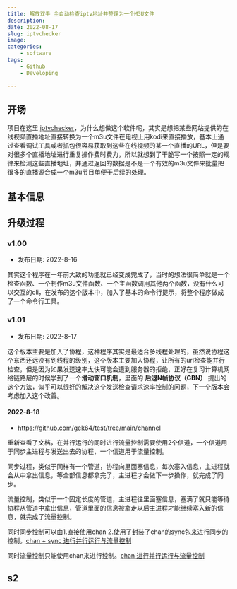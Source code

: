 ```yaml
---
title: 解放双手 全自动检查iptv地址并整理为一个M3U文件
description: 
date: 2022-08-17
slug: iptvchecker
image: 
categories:
    - software
tags:
    - Github
    - Developing

---
```


## 开场
项目在这里 [iptvchecker](https://github.com/gek64/iptvchecker)，为什么想做这个软件呢，其实是想把某些网站提供的在线视频直播地址直接转换为一个m3u文件在电视上用kodi来直接播放，基本上通过查看调试工具或者抓包很容易获取到这些在线视频的某一个直播的URL，但是要对很多个直播地址进行重复操作费时费力，所以就想到了干脆写一个按照一定的规律来检测这些直播地址，并通过返回的数据是不是一个有效的m3u文件来批量把很多的直播源合成一个m3u节目单便于后续的处理。


## 基本信息


## 升级过程
### v1.00
- 发布日期: 2022-8-16

其实这个程序在一年前大致的功能就已经变成完成了，当时的想法很简单就是一个检查函数、一个制作m3u文件函数、一个主函数调用其他两个函数，没有什么可以交互的cli，在发布的这个版本中，加入了基本的命令行提示，将整个程序做成了一个命令行工具。

### v1.01
- 发布日期: 2022-8-17

这个版本主要是加入了协程，这种程序其实是最适合多线程处理的，虽然说协程这个东西还远没有到线程的级别，这个版本主要加入协程，让所有的url检查能并行检查，但是因为如果发送速率太快可能会遭到服务器的拒绝，正好在复习计算机网络链路层的时候学到了一个**滑动窗口机制**，里面的 **后退N帧协议（GBN）** 提出的这个方法，似乎可以很好的解决这个发送检查请求速率控制的问题，下一个版本会考虑加入这个改善。

#### 2022-8-18
- https://github.com/gek64/test/tree/main/channel

重新查看了文档，在并行运行的同时进行流量控制需要使用2个信道，一个信道用于同步主进程与发送出去的协程，一个信道用于流量控制。

同步过程，类似于同样有一个管道，协程向里面塞信息，每次塞入信息，主进程就会从中拿出信息，等全部信息都拿完了，主进程才会做下一步操作，就完成了同步。

流量控制，类似于一个固定长度的管道，主进程往里面塞信息，塞满了就只能等待协程从管道中拿出信息，管道里面的信息被拿走以后主进程才能继续塞入新的信息，就完成了流量控制。

同时同步控制可以由1.直接使用chan 2.使用了封装了chan的sync包来进行同步的控制。[chan + sync 进行并行运行与流量控制](https://github.com/gek64/test/blob/main/channel/flow%20control%20use%20chan%20and%20wg.go)

同时流量控制只能使用chan来进行控制。[chan 进行并行运行与流量控制](https://github.com/gek64/test/blob/main/channel/flow%20control%20use%20chan%20.go)



## s2